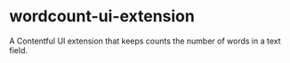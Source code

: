# wordcount-ui-extension
A Contentful UI extension that keeps counts the number of words in a text field.
